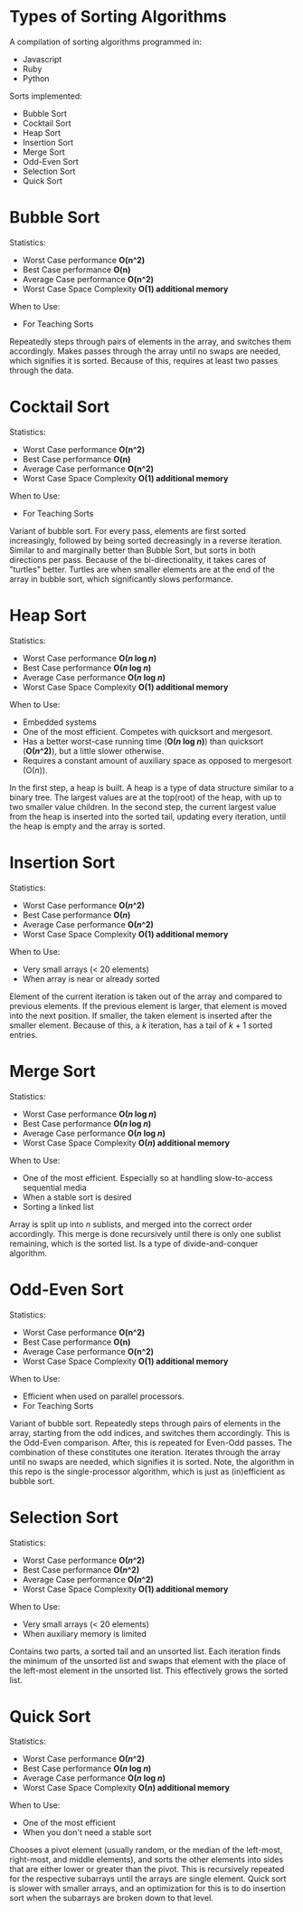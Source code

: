 Types of Sorting Algorithms
===========================
A compilation of sorting algorithms programmed in: 

+ Javascript
+ Ruby
+ Python

Sorts implemented:

+ Bubble Sort
+ Cocktail Sort
+ Heap Sort
+ Insertion Sort
+ Merge Sort
+ Odd-Even Sort
+ Selection Sort
+ Quick Sort

Bubble Sort
===========
Statistics:

+ Worst Case performance **O(n^2)**
+ Best Case performance **O(n)**
+ Average Case performance **O(n^2)**
+ Worst Case Space Complexity **O(1) additional memory**

When to Use: 

+ For Teaching Sorts

Repeatedly steps through pairs of elements in the array, and switches them accordingly. Makes passes through the array until no swaps are needed, which signifies it is sorted. Because of this, requires at least two passes through the data.

Cocktail Sort
=============
Statistics:

+ Worst Case performance **O(n^2)**
+ Best Case performance **O(n)**
+ Average Case performance **O(n^2)**
+ Worst Case Space Complexity **O(1) additional memory**

When to Use: 

+ For Teaching Sorts

Variant of bubble sort. For every pass, elements are first sorted increasingly, followed by being sorted decreasingly in a reverse iteration. Similar to and marginally better than Bubble Sort, but sorts in both directions per pass. Because of the bi-directionality, it takes cares of "turtles" better. Turtles are when smaller elements are at the end of the array in bubble sort, which significantly slows performance.

Heap Sort
=========
Statistics:

+ Worst Case performance **O(*n* log *n*)**
+ Best Case performance **O(*n* log *n*)**
+ Average Case performance **O(*n* log *n*)**
+ Worst Case Space Complexity **O(1) additional memory**

When to Use: 

+ Embedded systems
+ One of the most efficient. Competes with quicksort and mergesort.
+ Has a better worst-case running time (**O(*n* log *n*)**) than quicksort (**O(*n*^2)**), but a little slower otherwise.
+ Requires a constant amount of auxiliary space as opposed to mergesort (O(*n*)).


In the first step, a heap is built. A heap is a type of data structure similar to a binary tree. The largest values are at the top(root) of the heap, with up to two smaller value children. In the second step, the current largest value from the heap is inserted into the sorted tail, updating every iteration, until the heap is empty and the array is sorted.


Insertion Sort
==============
Statistics:

+ Worst Case performance **O(*n*^2)**
+ Best Case performance **O(*n*)**
+ Average Case performance **O(*n*^2)**
+ Worst Case Space Complexity **O(1) additional memory**

When to Use: 

+ Very small arrays (< 20 elements)
+ When array is near or already sorted

Element of the current iteration is taken out of the array and compared to previous elements. If the previous element is larger, that element is moved into the next position. If smaller, the taken element is inserted after the smaller element. Because of this, a *k* iteration, has a tail of *k* + 1 sorted entries.

Merge Sort
==========
Statistics:

+ Worst Case performance **O(*n* log *n*)**
+ Best Case performance **O(*n* log *n*)**
+ Average Case performance **O(*n* log *n*)**
+ Worst Case Space Complexity **O(*n*) additional memory**

When to Use: 

+ One of the most efficient. Especially so at handling slow-to-access sequential media
+ When a stable sort is desired
+ Sorting a linked list

Array is split up into *n* sublists, and merged into the correct order accordingly. This merge is done recursively until there is only one sublist remaining, which is the sorted list. Is a type of divide-and-conquer algorithm.

Odd-Even Sort
===========
Statistics:

+ Worst Case performance **O(n^2)**
+ Best Case performance **O(n)**
+ Average Case performance **O(n^2)**
+ Worst Case Space Complexity **O(1) additional memory**

When to Use: 

+ Efficient when used on parallel processors.
+ For Teaching Sorts

Variant of bubble sort. Repeatedly steps through pairs of elements in the array, starting from the odd indices, and switches them accordingly. This is the Odd-Even comparison. After, this is repeated for Even-Odd passes. The combination of these constitutes one iteration. Iterates through the array until no swaps are needed, which signifies it is sorted. Note, the algorithm in this repo is the single-processor algorithm, which is just as (in)efficient as bubble sort.

Selection Sort
==============
Statistics:

+ Worst Case performance **O(*n*^2)**
+ Best Case performance **O(*n*^2)**
+ Average Case performance **O(*n*^2)**
+ Worst Case Space Complexity **O(1) additional memory**

When to Use: 

+ Very small arrays (< 20 elements)
+ When auxiliary memory is limited

Contains two parts, a sorted tail and an unsorted list. Each iteration finds the minimum of the unsorted list and swaps that element with the place of the left-most element in the unsorted list. This effectively grows the sorted list.

Quick Sort
==========
Statistics:

+ Worst Case performance **O(*n*^2)**
+ Best Case performance **O(*n* log *n*)**
+ Average Case performance **O(*n* log *n*)**
+ Worst Case Space Complexity **O(*n*) additional memory**

When to Use: 

+ One of the most efficient
+ When you don't need a stable sort


Chooses a pivot element (usually random, or the median of the left-most, right-most, and middle elements), and sorts the other elements into sides that are either lower or greater than the pivot. This is recursively repeated for the respective subarrays until the arrays are single element. Quick sort is slower with smaller arrays, and an optimization for this is to do insertion sort when the subarrays are broken down to that level.
